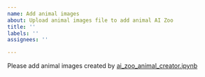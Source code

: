 ```yaml
---
name: Add animal images
about: Upload animal images file to add animal AI Zoo
title: ''
labels: ''
assignees: ''

---
```


Please add animal images created by [ai_zoo_animal_creator.ipynb](https://github.com/karaage0703/ai_zoo_keeper/blob/main/ai_zoo_animal_creator.ipynb)
